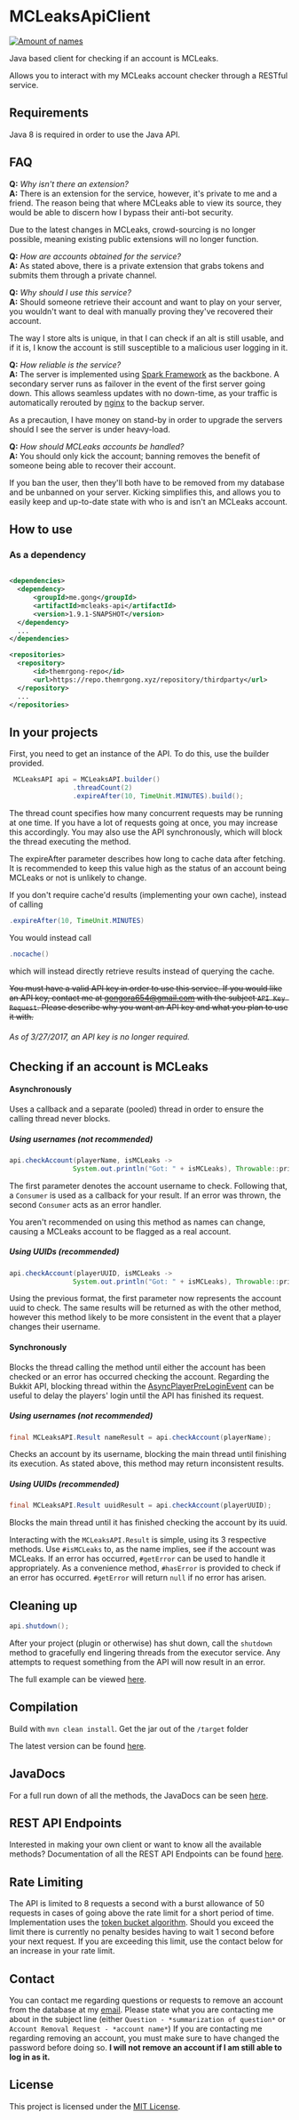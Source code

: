 
# MCLeaksApiClient
[![Amount of names](https://mcleaks.themrgong.xyz/badge.svg)](https://mcleaks.themrgong.xyz/restapi)
 
Java based client for checking if an account is MCLeaks.

Allows you to interact with my MCLeaks account checker through a RESTful service.

## Requirements
Java 8 is required in order to use the Java API.

## FAQ

**Q:** _Why isn't there an extension?_  
**A:** There is an extension for the service, however, it's private to me
and a friend. The reason being that where MCLeaks able to view its source,
they would be able to discern how I bypass their anti-bot security. 

Due to the latest changes in MCLeaks, crowd-sourcing is no longer possible,
meaning existing public extensions will no longer function.


**Q:** _How are accounts obtained for the service?_  
**A:** As stated above, there is a private extension that grabs tokens
and submits them through a private channel. 

**Q:** _Why should I use this service?_  
**A:** Should someone retrieve their account and want to play on your 
server, you wouldn't want to deal with manually proving they've recovered
their account. 

The way I store alts is unique, in that I can check
if an alt is still usable, and if it is, I know the account is still
susceptible to a malicious user logging in it.

**Q:** _How reliable is the service?_  
**A:** The server is implemented using [Spark Framework](https://sparkjava.com) 
as the backbone. A secondary server runs as failover in the event of the
first server going down. This allows seamless updates with no down-time,
as your traffic is automatically rerouted by [nginx](https://www.nginx.com/)
to the backup server.

As a precaution, I have money on stand-by in order to upgrade the
servers should I see the server is under heavy-load.

**Q:** _How should MCLeaks accounts be handled?_  
**A:** You should only kick the account; banning removes the benefit
of someone being able to recover their account. 

If you ban the user, then they'll both have to be removed from my database
and be unbanned on your server. Kicking simplifies this, and allows
you to easily keep and up-to-date state with who is and isn't an MCLeaks account.


## How to use

### As a dependency

```xml

<dependencies>
  <dependency>
      <groupId>me.gong</groupId>
      <artifactId>mcleaks-api</artifactId>
      <version>1.9.1-SNAPSHOT</version>
  </dependency>
  ...
</dependencies>

<repositories>
  <repository>
      <id>themrgong-repo</id>
      <url>https://repo.themrgong.xyz/repository/thirdparty</url>
  </repository>
  ...
</repositories>
```

In your projects
------

First, you need to get an instance of the API. To do this, use the builder provided.

```java
 MCLeaksAPI api = MCLeaksAPI.builder()
                .threadCount(2)
                .expireAfter(10, TimeUnit.MINUTES).build();
```

The thread count specifies how many concurrent requests may be running at one time.
If you have a lot of requests going at once, you may increase this accordingly.
You may also use the API synchronously, which will block the thread executing the method.

The expireAfter parameter describes how long to cache data after fetching. 
  It is recommended to keep this value high as the status of an account being
   MCLeaks or not is unlikely to change.
   
If you don't require cache'd results (implementing your own cache), instead of calling
```java
.expireAfter(10, TimeUnit.MINUTES)
```
You would instead call
```java
.nocache()
```
which will instead directly retrieve results instead of querying the cache.

~~You must have a valid API key in order to use this service. 
If you would like an API key, contact me at gongora654@gmail.com with the subject `API Key Request`.
  Please describe why you want an API key and what you plan to use it with.~~
###### As of 3/27/2017, an API key is no longer required.

Checking if an account is MCLeaks
-----

#### Asynchronously

Uses a callback and a separate (pooled) thread in order to ensure
the calling thread never blocks. 

##### Using usernames (not recommended)

```java
api.checkAccount(playerName, isMCLeaks ->
                System.out.println("Got: " + isMCLeaks), Throwable::printStackTrace);
```

The first parameter denotes the account username to check. Following that, 
a ``Consumer`` is used as a callback for your result. If an error was
thrown, the second ``Consumer`` acts as an error handler. 

You aren't recommended on using this method as names can change,
causing a MCLeaks account to be flagged as a real account.

##### Using UUIDs (recommended)

```java
api.checkAccount(playerUUID, isMCLeaks ->
                System.out.println("Got: " + isMCLeaks), Throwable::printStackTrace);
```

Using the previous format, the first parameter now represents the account uuid to check.
The same results will be returned as with the other method, however this method likely to
be more consistent in the event that a player changes their username.

#### Synchronously


Blocks the thread calling the method until either the account has been 
checked or an error has occurred checking the account. Regarding the Bukkit API,
blocking thread within the [AsyncPlayerPreLoginEvent](https://hub.spigotmc.org/javadocs/spigot/org/bukkit/event/player/AsyncPlayerPreLoginEvent.html) can be useful to delay the players' login
until the API has finished its request.

##### Using usernames (not recommended)

```java
final MCLeaksAPI.Result nameResult = api.checkAccount(playerName);
```

Checks an account by its username, blocking the main thread until finishing
its execution. As stated above, this method may return inconsistent results.

##### Using UUIDs (recommended)

```java
final MCLeaksAPI.Result uuidResult = api.checkAccount(playerUUID);
```

Blocks the main thread until it has finished checking the account by its
uuid. 

Interacting with the `MCLeaksAPI.Result` is simple, using its 3 respective methods.
Use `#isMCLeaks` to, as the name implies, see if the account was MCLeaks.
If an error has occurred, `#getError` can be used to handle it appropriately.
As a convenience method, `#hasError` is provided to check if an error has
occurred. `#getError` will return `null` if no error has arisen.

Cleaning up
----

```java
api.shutdown();
```

After your project (plugin or otherwise) has shut down, call the `shutdown` method
to gracefully end lingering threads from the executor service. Any attempts to request
something from the API will now result in an error.

The full example can be viewed [here](example/Example.java).

## Compilation

Build with `mvn clean install`. Get the jar out of the `/target` folder

The latest version can be found [here](https://github.com/TheMrGong/MCLeaksApiClient/releases/latest).

## JavaDocs

For a full run down of all the methods, the JavaDocs can be seen [here](https://mcleaks.themrgong.xyz).

## REST API Endpoints

Interested in making your own client or want to know all the available methods?
Documentation of all the REST API Endpoints can be found [here](https://mcleaks.themrgong.xyz/restapi/).

## Rate Limiting

The API is limited to 8 requests a second with a burst allowance of
50 requests in cases of going above the rate limit for a 
short period of time. Implementation uses the [token bucket algorithm](https://en.wikipedia.org/wiki/Token_bucket).
Should you exceed the limit there is currently no penalty besides having
to wait 1 second before your next request. If you are exceeding this limit,
use the contact below for an increase in your rate limit.

## Contact

You can contact me regarding questions or requests to remove an account from the database at my [email](mailto:contact@mail.themrgong.xyz). 
Please state what you are contacting me about in the subject line 
(either `Question - *summarization of question*` or `Account Removal Request - *account name*`)
If you are contacting me regarding removing an account, you must make sure to have changed the password before
doing so. **I will not remove an account if I am still able to log in as it.**


## License

This project is licensed under the [MIT License](LICENSE).

